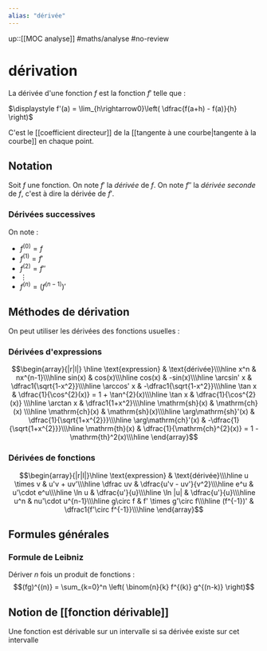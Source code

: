 ```yaml
---
alias: "dérivée"
---
```

up::[[MOC analyse]]
#maths/analyse #no-review 
# dérivation


La dérivée d'une fonction $f$ est la fonction $f'$ telle que :

$\displaystyle f'(a) = \lim_{h\rightarrow0}\left( \dfrac{f(a+h) - f(a)}{h} \right)$

C'est le [[coefficient directeur]] de la [[tangente à une courbe|tangente à la courbe]] en chaque point.


## Notation
Soit $f$ une fonction.
On note $f'$ la *dérivée* de $f$.
On note $f''$ la *dérivée seconde* de $f$, c'est à dire la dérivée de $f'$.

### Dérivées successives
On note :
 - $f^{(0)}=f$
 - $f^{(1)}=f'$
 - $f^{(2)}=f''$
 - $\vdots$
 - $f^{(n)}=(f^{(n-1)})'$

## Méthodes de dérivation

On peut utiliser les dérivées des fonctions usuelles :

### Dérivées d'expressions
$$\begin{array}{|r|l|}
\hline
\text{expression} & \text{dérivée}\\\hline
x^n & nx^{n-1}\\\hline
sin(x) & cos(x)\\\hline
cos(x) & -sin(x)\\\hline
\arcsin' x & \dfrac1{\sqrt{1-x^2}}\\\hline
\arccos' x & -\dfrac1{\sqrt{1-x^2}}\\\hline
\tan x & \dfrac{1}{\cos^{2}(x)} = 1 + \tan^{2}(x)\\\hline
\tan x & \dfrac{1}{\cos^{2}(x)} \\\hline
\arctan x & \dfrac1{1+x^2}\\\hline
\mathrm{sh}(x) & \mathrm{ch}(x) \\\hline
\mathrm{ch}(x) & \mathrm{sh}(x)\\\hline
\arg\mathrm{sh}'(x) & \dfrac{1}{\sqrt{1+x^{2}}}\\\hline
\arg\mathrm{ch}'(x) & -\dfrac{1}{\sqrt{1+x^{2}}}\\\hline
\mathrm{th}(x) & \dfrac{1}{\mathrm{ch}^{2}(x)} = 1 - \mathrm{th}^2(x)\\\hline
\end{array}$$


### Dérivées de fonctions
$$\begin{array}{|r|l|}\hline
\text{expression} & \text{dérivée}\\\hline
u \times v & u'v + uv'\\\hline
\dfrac uv & \dfrac{u'v - uv'}{v^2}\\\hline
e^u & u'\cdot e^u\\\hline
\ln u & \dfrac{u'}{u}\\\hline
\ln |u| & \dfrac{u'}{u}\\\hline
u^n & nu'\cdot u^{n-1}\\\hline
g\circ f & f' \times g'\circ f\\\hline
(f^{-1})' & \dfrac1{f'\circ f^{-1}}\\\hline
\end{array}$$


## Formules générales
### Formule de Leibniz
Dériver $n$ fois un produit de fonctions :
$$(fg)^{(n)} = \sum_{k=0}^n \left( \binom{n}{k} f^{(k)} g^{(n-k)} \right)$$


## Notion de [[fonction dérivable]]
Une fonction est dérivable sur un intervalle si sa dérivée existe sur cet intervalle


